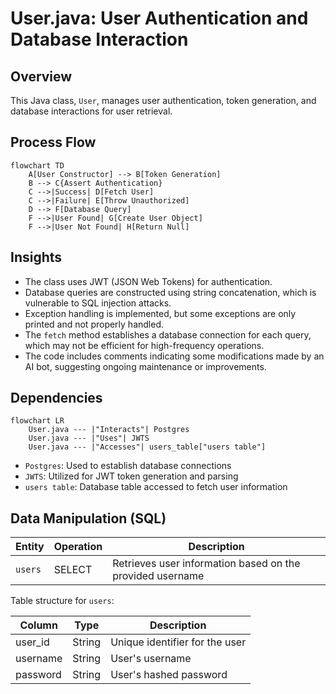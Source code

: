 # User.java: User Authentication and Database Interaction

## Overview

This Java class, `User`, manages user authentication, token generation, and database interactions for user retrieval.

## Process Flow

```mermaid
flowchart TD
    A[User Constructor] --> B[Token Generation]
    B --> C{Assert Authentication}
    C -->|Success| D[Fetch User]
    C -->|Failure| E[Throw Unauthorized]
    D --> F[Database Query]
    F -->|User Found| G[Create User Object]
    F -->|User Not Found| H[Return Null]
```

## Insights

- The class uses JWT (JSON Web Tokens) for authentication.
- Database queries are constructed using string concatenation, which is vulnerable to SQL injection attacks.
- Exception handling is implemented, but some exceptions are only printed and not properly handled.
- The `fetch` method establishes a database connection for each query, which may not be efficient for high-frequency operations.
- The code includes comments indicating some modifications made by an AI bot, suggesting ongoing maintenance or improvements.

## Dependencies

```mermaid
flowchart LR
    User.java --- |"Interacts"| Postgres
    User.java --- |"Uses"| JWTS
    User.java --- |"Accesses"| users_table["users table"]
```

- `Postgres`: Used to establish database connections
- `JWTS`: Utilized for JWT token generation and parsing
- `users table`: Database table accessed to fetch user information

## Data Manipulation (SQL)

| Entity | Operation | Description |
|--------|-----------|-------------|
| `users` | SELECT | Retrieves user information based on the provided username |

Table structure for `users`:

| Column | Type | Description |
|--------|------|-------------|
| user_id | String | Unique identifier for the user |
| username | String | User's username |
| password | String | User's hashed password |
